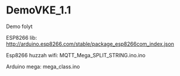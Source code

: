 # DemoVKE_1.1
Demo folyt

ESP8266 lib: http://arduino.esp8266.com/stable/package_esp8266com_index.json

Esp8266 huzzah wifi:
MQTT_Mega_SPLIT_STRING.ino.ino

Arduino mega:
mega_class.ino
